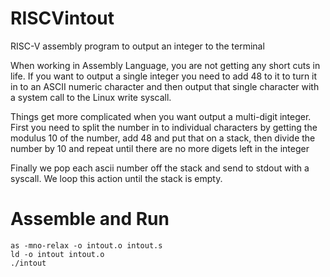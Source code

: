 # RISCVintout
RISC-V assembly program to output an integer to the terminal

When working in Assembly Language, you are not getting any short cuts in life. If you want to output a single integer you need to add 48 to it to turn it in to an ASCII numeric character and then output that single character with a system call to the Linux write syscall.

Things get more complicated when you want output a multi-digit integer. First you need to split the number in to individual characters by getting the modulus 10 of the number, add 48 and put that on a stack, then divide the number by 10 and repeat until there are no more digets left in the integer

Finally we pop each ascii number off the stack and send to stdout with a syscall. We loop this action until the stack is empty.

# Assemble and Run
```
as -mno-relax -o intout.o intout.s
ld -o intout intout.o
./intout
```
